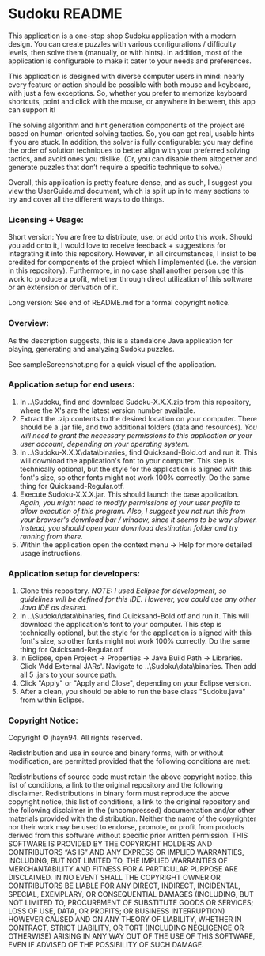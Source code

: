 # Sudoku README
This application is a one-stop shop Sudoku application with a modern design. You can create puzzles with various configurations / difficulty levels, then solve them (manually, or with hints). In addition, most of the application is configurable to make it cater to your needs and preferences. 

This application is designed with diverse computer users in mind: nearly every feature or action should be possible with both mouse and keyboard, with just a few exceptions. So, whether you prefer to memorize keyboard shortcuts, point and click with the mouse, or anywhere in between, this app can support it!

The solving algorithm and hint generation components of the project are based on human-oriented solving tactics. So, you can get real, usable hints if you are stuck. In addition, the solver is fully configurable: you may define the order of solution techniques to better align with your preferred solving tactics, and avoid ones you dislike. (Or, you can disable them altogether and generate puzzles that don’t require a specific technique to solve.)

Overall, this application is pretty feature dense, and as such, I suggest you view the UserGuide.md document, which is split up in to many sections to try and cover all the different ways to do things. 

### Licensing + Usage:

Short version:  You are free to distribute, use, or add onto this work. Should you add onto it, I would love to receive feedback + suggestions for integrating it into this repository. However, in all circumstances, I insist to be credited for components of the project which I implemented (i.e. the version in this repository). Furthermore, in no case shall another person use this work to produce a profit, whether through direct utilization of this software or an extension or derivation of it.

Long version: See end of README.md for a formal copyright notice.

### Overview:
As the description suggests, this is a standalone Java application for playing, generating and analyzing Sudoku puzzles. 

See sampleScreenshot.png for a quick visual of the application.
  
### Application setup for end users:
  1) In ..\Sudoku\, find and download Sudoku-X.X.X.zip from this repository, where the X's are the latest version number available.
  2) Extract the .zip contents to the desired location on your computer. There should be a .jar file, and two additional folders (data and resources). _You will need to grant the necessary permissions to this application or your user account, depending on your operating system._
  3) In ..\Sudoku-X.X.X\data\binaries\, find Quicksand-Bold.otf and run it. This will download the application's font to your computer. This step is technically optional, but the style for the application is aligned with this font's size, so other fonts might not work 100% correctly. Do the same thing for Quicksand-Regular.otf.
  4) Execute Sudoku-X.X.X.jar. This should launch the base application. _Again, you might need to modify permissions of your user profile to allow execution of this program. Also, I suggest you not run this from your browser's download bar / window, since it seems to be way slower. Instead, you should open your download destination folder and try running from there._
  5) Within the application open the context menu -> Help for more detailed usage instructions.
  
### Application setup for developers:
  1) Clone this repository. _NOTE: I used Eclipse for development, so guidelines will be defined for this IDE. However, you could use any other Java IDE as desired._
  2) In ..\Sudoku\data\binaries\, find Quicksand-Bold.otf and run it. This will download the application's font to your computer. This step is technically optional, but the style for the application is aligned with this font's size, so other fonts might not work 100% correctly. Do the same thing for Quicksand-Regular.otf.
  3) In Eclipse, open Project -> Properties -> Java Build Path -> Libraries. Click 'Add External JARs'. Navigate to ..\Sudoku\data\binaries\. Then add all 5 .jars to your source path.
  4) Click "Apply" or "Apply and Close", depending on your Eclipse version.
  5) After a clean, you should be able to run the base class "Sudoku.java" from within Eclipse.
  
  
### Copyright Notice:
  
Copyright © jhayn94. All rights reserved.

Redistribution and use in source and binary forms, with or without modification, are permitted provided that the following conditions are met:

Redistributions of source code must retain the above copyright notice, this list of conditions, a link to the original repository and the following disclaimer.
Redistributions in binary form must reproduce the above copyright notice, this list of conditions, a link to the original repository and the following disclaimer in the (uncompressed) documentation and/or other materials provided with the distribution.
Neither the name of the copyrighter nor their work may be used to endorse, promote, or profit from products derived from this software without specific prior written permission.
THIS SOFTWARE IS PROVIDED BY THE COPYRIGHT HOLDERS AND CONTRIBUTORS “AS IS” AND ANY EXPRESS OR IMPLIED WARRANTIES, INCLUDING, BUT NOT LIMITED TO, THE IMPLIED WARRANTIES OF MERCHANTABILITY AND FITNESS FOR A PARTICULAR PURPOSE ARE DISCLAIMED. IN NO EVENT SHALL THE COPYRIGHT OWNER OR CONTRIBUTORS BE LIABLE FOR ANY DIRECT, INDIRECT, INCIDENTAL, SPECIAL, EXEMPLARY, OR CONSEQUENTIAL DAMAGES (INCLUDING, BUT NOT LIMITED TO, PROCUREMENT OF SUBSTITUTE GOODS OR SERVICES; LOSS OF USE, DATA, OR PROFITS; OR BUSINESS INTERRUPTION) HOWEVER CAUSED AND ON ANY THEORY OF LIABILITY, WHETHER IN CONTRACT, STRICT LIABILITY, OR TORT (INCLUDING NEGLIGENCE OR OTHERWISE) ARISING IN ANY WAY OUT OF THE USE OF THIS SOFTWARE, EVEN IF ADVISED OF THE POSSIBILITY OF SUCH DAMAGE.
  
  
  
